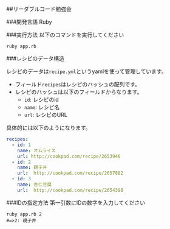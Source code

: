##リーダブルコード勉強会

###開発言語
Ruby

###実行方法
以下のコマンドを実行してください

```
ruby app.rb
```

###レシピのデータ構造

レシピのデータは`recipe.yml`というyamlを使って管理しています。

* フィールド`recipes`はレシピのハッシュの配列です。
* レシピのハッシュは以下のフィールドからなります。
  * `id`: レシピのid
  * `name`: レシピ名
  * `url`: レシピのURL

具体的には以下のようになります。

```yaml
recipes:
  - id: 1
    name: オムライス
    url: http://cookpad.com/recipe/2653946
  - id: 2
    name: 親子丼
    url:  http://cookpad.com/recipe/2657882
  - id: 3
    name: 杏仁豆腐
    url:  http://cookpad.com/recipe/2654398
```

###IDの指定方法
第一引数にIDの数字を入力してください

```
ruby app.rb 2
#=>2: 親子丼
```
